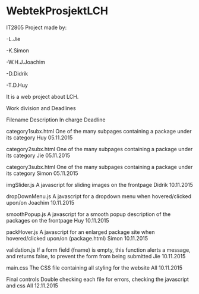 # WebtekProsjektLCH

IT2805 Project made by: 

-L.Jie

-K.Simon

-W.H.J.Joachim

-D.Didrik

-T.D.Huy

It is a web project about LCH.

Work division and Deadlines

Filename 	Description 	In charge 	Deadline

category1subx.html 	One of the many subpages containing a package under its category 	Huy 	05.11.2015

category2subx.html 	One of the many subpages containing a package under its category 	Jie 	05.11.2015

category3subx.html 	One of the many subpages containing a package under its category 	Simon 	05.11.2015

imgSlider.js 	A javascript for sliding images on the frontpage 	Didrik 	10.11.2015

dropDownMenu.js 	A javascript for a dropdown menu when hovered/clicked upon/on 	Joachim 	10.11.2015

smoothPopup.js 	A javascript for a smooth popup description of the packages on the frontpage 	Huy 	10.11.2015

packHover.js 	A javascript for an enlarged package site when hovered/clicked upon/on (package.html) 	Simon 	10.11.2015

validation.js 	If a form field (fname) is empty, this function alerts a message, and returns false, to prevent the form from being submitted 	Jie 	10.11.2015

main.css 	The CSS file containing all styling for the website 	All 	10.11.2015

Final controls 	Double checking each file for errors, checking the javascript and css 	All 	12.11.2015


